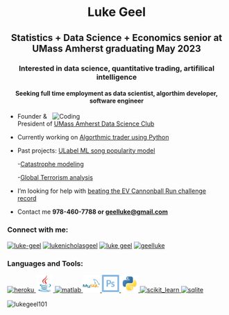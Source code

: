 <h1 align="center">Luke Geel</h1>
<h2 align="center">Statistics + Data Science + Economics senior at UMass Amherst graduating May 2023 </h2>
<h3 align="center">Interested in data science, quantitative trading, artifilical intelligence </h3>
<h4 align="center">Seeking full time employment as data scientist, algorthim developer, software engineer </h4>

<img align="right" alt="Coding" width="400" src="https://media.giphy.com/media/qgQUggAC3Pfv687qPC/giphy.gif">

- Founder & President of [UMass Amherst Data Science Club](https://umassdatascienceclub.com/)

- Currently working on [Algorthmic trader using Python](https://github.com/lukegeel101/Trading-Algorithm)

- Past projects: [ULabel ML song popularity model](https://github.com/lukegeel101/ULabel-ML-song-popularity-algorithm)
 
 
     -[Catastrophe modeling](https://github.com/lukegeel101/catastrophe-modeling)
 
 
     -[Global Terrorism analysis](https://github.com/lukegeel101/Global-Terrorism-time-series-analysis-R-)

- I’m looking for help with [beating the EV Cannonball Run challenge record](https://www.roadandtrack.com/news/a38095522/ev-cannonball-record-tesla-model-s/)


- Contact me **978-460-7788 or geelluke@gmail.com**

<h3 align="left">Connect with me:</h3>
<p align="left">
<a href="https://linkedin.com/in/luke-geel" target="blank"><img align="center" src="https://raw.githubusercontent.com/rahuldkjain/github-profile-readme-generator/master/src/images/icons/Social/linked-in-alt.svg" alt="luke-geel" height="30" width="40" /></a>
<a href="https://kaggle.com/lukenicholasgeel" target="blank"><img align="center" src="https://raw.githubusercontent.com/rahuldkjain/github-profile-readme-generator/master/src/images/icons/Social/kaggle.svg" alt="lukenicholasgeel" height="30" width="40" /></a>
<a href="https://fb.com/luke geel" target="blank"><img align="center" src="https://raw.githubusercontent.com/rahuldkjain/github-profile-readme-generator/master/src/images/icons/Social/facebook.svg" alt="luke geel" height="30" width="40" /></a>
<a href="https://instagram.com/geelluke" target="blank"><img align="center" src="https://raw.githubusercontent.com/rahuldkjain/github-profile-readme-generator/master/src/images/icons/Social/instagram.svg" alt="geelluke" height="30" width="40" /></a>
</p>

<h3 align="left">Languages and Tools:</h3>
<p align="left"> <a href="https://heroku.com" target="_blank" rel="noreferrer"> <img src="https://www.vectorlogo.zone/logos/heroku/heroku-icon.svg" alt="heroku" width="40" height="40"/> </a> <a href="https://www.java.com" target="_blank" rel="noreferrer"> <img src="https://raw.githubusercontent.com/devicons/devicon/master/icons/java/java-original.svg" alt="java" width="40" height="40"/> </a> <a href="https://www.mathworks.com/" target="_blank" rel="noreferrer"> <img src="https://upload.wikimedia.org/wikipedia/commons/2/21/Matlab_Logo.png" alt="matlab" width="40" height="40"/> </a> <a href="https://www.mysql.com/" target="_blank" rel="noreferrer"> <img src="https://raw.githubusercontent.com/devicons/devicon/master/icons/mysql/mysql-original-wordmark.svg" alt="mysql" width="40" height="40"/> </a> <a href="https://www.photoshop.com/en" target="_blank" rel="noreferrer"> <img src="https://raw.githubusercontent.com/devicons/devicon/master/icons/photoshop/photoshop-line.svg" alt="photoshop" width="40" height="40"/> </a> <a href="https://www.python.org" target="_blank" rel="noreferrer"> <img src="https://raw.githubusercontent.com/devicons/devicon/master/icons/python/python-original.svg" alt="python" width="40" height="40"/> </a> <a href="https://scikit-learn.org/" target="_blank" rel="noreferrer"> <img src="https://upload.wikimedia.org/wikipedia/commons/0/05/Scikit_learn_logo_small.svg" alt="scikit_learn" width="40" height="40"/> </a> <a href="https://www.sqlite.org/" target="_blank" rel="noreferrer"> <img src="https://www.vectorlogo.zone/logos/sqlite/sqlite-icon.svg" alt="sqlite" width="40" height="40"/> </a> </p>

<p><img align="center" src="https://github-readme-stats.vercel.app/api/top-langs?username=lukegeel101&show_icons=true&locale=en&layout=compact" alt="lukegeel101" /></p>
